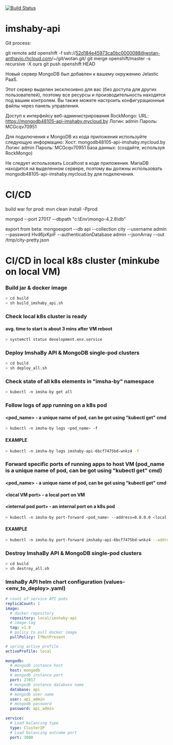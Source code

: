 ﻿
[![Build Status](https://travis-ci.org/childRon/imshaby-api.svg?branch=master)](https://travis-ci.org/childRon/imshaby-api)

# imshaby-api


Git process:

git remote add openshift -f ssh://52d184e45973ca0bc0000088@wotan-anthavio.rhcloud.com/~/git/wotan.git/
git merge openshift/master -s recursive -X ours
git push openshift HEAD

 Новый сервер MongoDB был добавлен к вашему окружению Jelastic PaaS. 
 
 Этот сервер выделен эксклюзивно для вас (без доступа для других пользователей), поэтому все ресурсы и производительность находятся под вашим контролем. Вы также можете настроить конфигурационные файлы через панель управления. 

 Доступ к интерфейсу веб-администрирования RockMongo: 
 URL: https://mongodb48105-api-imshaby.mycloud.by 
 Логин: admin 
 Пароль: MCGcqv70951
 
 Для подключения к MongoDB из кода приложения используйте следующую информацию: 
 Хост: mongodb48105-api-imshaby.mycloud.by 
 Логин: admin 
 Пароль: MCGcqv70951 
 База данных: (создайте, используя RockMongo)
 
 Не следует использовать Localhost в коде приложения. MariaDB находится на выделенном сервере, поэтому вы должны использовать mongodb48105-api-imshaby.mycloud.by для подключения.
 

#  CI/CD

build war for prod: mvn clean install -Pprod

mongod --port 27017 --dbpath "c:\Env\mongo-4.2.8\db"

export from beta: mongoexport --db api --collection city --username admin --password Hvd6jxKpiF --authenticationDatabase admin --jsonArray --out /tmp/city-pretty.json

#  CI/CD in local k8s cluster (minkube on local VM)
### Build jar & docker image 
```bash
> cd build
> sh build_imshaby_api.sh
```
### Check local k8s cluster is ready
#### avg. time to start is about 3 mins after VM reboot
```bash
> systemctl status development.env.service
```
### Deploy ImshaBy API & MongoDB single-pod clusters
```bash
> cd build
> sh deploy_all.sh
```
### Check state of all k8s elements in "imsha-by" namespace
```bash
> kubectl -n imsha-by get all
```
### Follow logs of app running on a k8s pod
#### \<pod_name\> - a unique name of pod, can be got using "kubectl get" cmd
```bash
> kubectl -n imsha-by logs <pod_name> -f
```
#### EXAMPLE
```bash
> kubectl -n imsha-by logs imshaby-api-6bcf7475bd-wnkz4 -f
```
### Forward specific ports of running apps to host VM (pod_name is a unique name of pod, can be got using "kubectl get" cmd)
#### \<pod_name\> - a unique name of pod, can be got using "kubectl get" cmd
#### \<local VM port\> - a local port on VM
#### \<internal pod port\> - an internal port on a k8s pod
```bash
> kubectl -n imsha-by port-forward <pod_name> --address=0.0.0.0 <local VM port>:<internal pod port>
```
#### EXAMPLE
```bash
> kubectl -n imsha-by port-forward imshaby-api-6bcf7475bd-wnkz4 --address=0.0.0.0 8080:8080
```
### Destroy ImshaBy API & MongoDB single-pod clusters
```bash
> cd build
> sh destroy_all.sh
```
### ImshaBy API helm chart configuration (values-<env_to_deploy>.yaml)
```yaml
# count of service API pods
replicaCount: 1 
image:
  # docker repository
  repository: local/imshaby-api
  # image tag
  tag: v1.0
  # policy to pull docker image
  pullPolicy: IfNotPresent

# spring active profile
activeProfile: local
  
mongodb:
  # mongodb instance host
  host: mongodb
  # mongodb instance port
  port: 27017
  # mongodb instance database name
  database: api
  # mongodb user name
  user: api_admin
  # mongodb password
  password: api_admin
  
service:
  # Load balancing type
  type: ClusterIP
  # Load balancing outcome port
  port: 3000
```